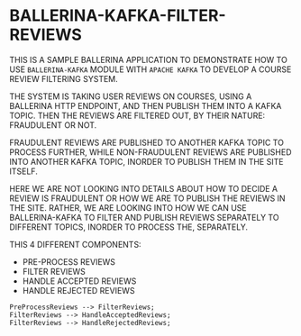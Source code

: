 # BALLERINA-KAFKA-FILTER-REVIEWS

THIS IS A SAMPLE BALLERINA APPLICATION TO DEMONSTRATE HOW TO USE   `BALLERINA-KAFKA` MODULE WITH `APACHE KAFKA` TO DEVELOP A COURSE REVIEW FILTERING SYSTEM.

THE SYSTEM IS TAKING USER REVIEWS ON COURSES, USING A BALLERINA HTTP ENDPOINT, AND THEN PUBLISH THEM INTO A KAFKA TOPIC. THEN THE REVIEWS ARE FILTERED OUT, BY THEIR NATURE: FRAUDULENT OR NOT.

FRAUDULENT REVIEWS ARE PUBLISHED TO ANOTHER KAFKA TOPIC TO PROCESS FURTHER, WHILE NON-FRAUDULENT REVIEWS ARE PUBLISHED INTO ANOTHER KAFKA TOPIC, INORDER TO PUBLISH THEM IN THE SITE ITSELF.

HERE WE ARE NOT LOOKING INTO DETAILS ABOUT HOW TO DECIDE A REVIEW IS FRAUDULENT OR HOW WE ARE TO PUBLISH THE REVIEWS IN THE SITE. RATHER, WE ARE LOOKING INTO HOW WE CAN USE BALLERINA-KAFKA TO FILTER AND PUBLISH REVIEWS SEPARATELY TO DIFFERENT TOPICS, INORDER TO PROCESS THE, SEPARATELY. 

THIS 4 DIFFERENT COMPONENTS:

* PRE-PROCESS REVIEWS
* FILTER REVIEWS
* HANDLE ACCEPTED REVIEWS
* HANDLE REJECTED REVIEWS

```mermaid
PreProcessReviews --> FilterReviews;
FilterReviews --> HandleAcceptedReviews;
FilterReviews --> HandleRejectedReviews;
```

